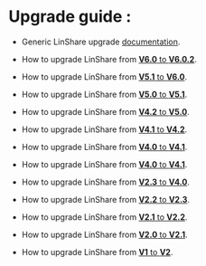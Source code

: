 # Upgrade guide :

* Generic LinShare upgrade [documentation](linshare-upgrade.md).

* How to upgrade LinShare from  [__V6.0__ to __V6.0.2__](linshare-upgrade-from-v6.0-to-v6.0.2.md).

* How to upgrade LinShare from  [__V5.1__ to __V6.0__](linshare-upgrade-from-v5.1-to-v6.0.md).

* How to upgrade LinShare from  [__V5.0__ to __V5.1__](linshare-upgrade-from-v5.0-to-v5.1.md).

* How to upgrade LinShare from  [__V4.2__ to __V5.0__](linshare-upgrade-from-v4.2-to-v5.0.md).

* How to upgrade LinShare from  [__V4.1__ to __V4.2__](linshare-upgrade-from-v4.1-to-v4.2.md).

* How to upgrade LinShare from  [__V4.0__ to __V4.1__](linshare-upgrade-from-v4.0-to-v4.1.md).

* How to upgrade LinShare from  [__V4.0__ to __V4.1__](linshare-upgrade-from-v4.0-to-v4.1.md).

* How to upgrade LinShare from  [__V2.3__ to __V4.0__](linshare-upgrade-from-v2.3-to-v4.0.md).

* How to upgrade LinShare from  [__V2.2__ to __V2.3__](linshare-upgrade-from-v2.2-to-v2.3.md).

* How to upgrade LinShare from  [__V2.1__ to __V2.2__](linshare-upgrade-from-v2.1-to-v2.2.md).

* How to upgrade LinShare from  [__V2.0__ to __V2.1__](linshare-upgrade-from-v2.0-to-v2.1.md).

* How to upgrade LinShare from  [__V1__ to __V2__](linshare-upgrade-from-v1-to-v2.md).
